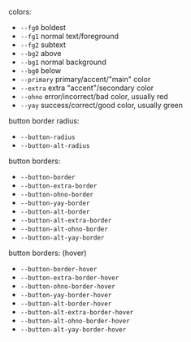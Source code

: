 colors:
- `--fg0` boldest
- `--fg1` normal text/foreground
- `--fg2` subtext
- `--bg2` above
- `--bg1` normal background
- `--bg0` below
- `--primary` primary/accent/"main" color
- `--extra` extra "accent"/secondary color
- `--ohno` error/incorrect/bad color, usually red
- `--yay` success/correct/good color, usually green

button border radius:
- `--button-radius`
- `--button-alt-radius`

button borders:
- `--button-border`
- `--button-extra-border`
- `--button-ohno-border`
- `--button-yay-border`
- `--button-alt-border`
- `--button-alt-extra-border`
- `--button-alt-ohno-border`
- `--button-alt-yay-border`

button borders: (hover)
- `--button-border-hover`
- `--button-extra-border-hover`
- `--button-ohno-border-hover`
- `--button-yay-border-hover`
- `--button-alt-border-hover`
- `--button-alt-extra-border-hover`
- `--button-alt-ohno-border-hover`
- `--button-alt-yay-border-hover`


